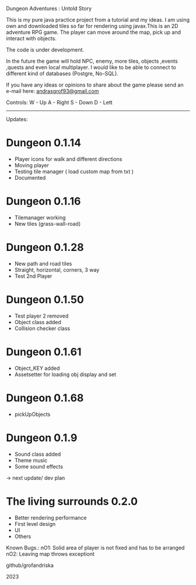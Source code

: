 Dungeon Adventures : Untold Story 

This is my pure java practice project from a tutorial
and my ideas. I am using own and downloaded tiles
so far for rendering using javax.This is an 2D
adventure RPG game. The player can move around 
the map, pick up and interact with objects.

The code is under development.

In the future the game will hold NPC, enemy, more tiles,
 objects ,events ,quests and even local multiplayer.
I would like to be able to connect to different
kind of databases (Postgre, No-SQL).

If you have any ideas or opinions to share about
the game please send an e-mail here:
andrasgrof93@gmail.com



Controls:
W - Up
A - Right
S - Down
D - Lett 

------------------------------------------------------

Updates:
# Dungeon 0.1.14
- Player icons for walk and different directions
- Moving player
- Testing tile manager ( load custom map from txt )
- Documented

# Dungeon 0.1.16
- Tilemanager working 
- New tiles (grass-wall-road)

# Dungeon 0.1.28
- New path and road tiles 
- Straight, horizontal, corners, 3 way
- Test 2nd Player

# Dungeon 0.1.50
- Test player 2 removed 
- Object class added
- Collision checker class 

# Dungeon 0.1.61
- Object_KEY added  
- Assetsetter for loading obj display and set

# Dungeon 0.1.68
- pickUpObjects

# Dungeon 0.1.9
- Sound class added
- Theme music
- Some sound effects

-> next update/ dev plan

# The living surrounds 0.2.0

- Better rendering performance
- First level design
- UI 
- Others

Known Bugs.: 
nO1: Solid area of player is not fixed and has to be arranged 
nO2: Leaving map throws exceptiont

github/grofandriska

2023
